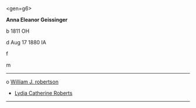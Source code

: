 <gen=g6>

<b>Anna Eleanor Geissinger</b>

b 1811 OH

d Aug 17 1880 IA

f

m

<hr>

o [William J. robertson](../g6/william_j_robertson.md)

- [Lydia Catherine Roberts](../g5/lydia_catherine_roberts.md)

<hr>

